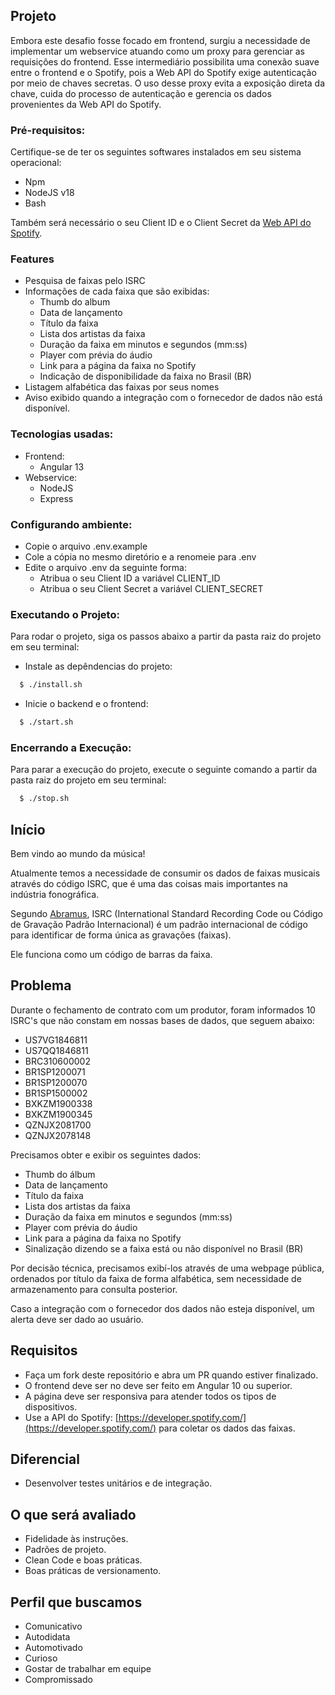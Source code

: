 ## Projeto
Embora este desafio fosse focado em frontend, surgiu a necessidade de implementar um webservice atuando como um proxy para gerenciar as requisições do frontend. Esse intermediário possibilita uma conexão suave entre o frontend e o Spotify, pois a Web API do Spotify exige autenticação por meio de chaves secretas. O uso desse proxy evita a exposição direta da chave, cuida do processo de autenticação e gerencia os dados provenientes da Web API do Spotify.

### Pré-requisitos:
  Certifique-se de ter os seguintes softwares instalados em seu sistema operacional:
  - Npm
  - NodeJS v18
  - Bash

  Também será necessário o seu Client ID e o Client Secret da [Web API do Spotify](https://developer.spotify.com/documentation/web-api).

### Features
  - Pesquisa de faixas pelo ISRC
  - Informações de cada faixa que são exibidas:
    - Thumb do album
    - Data de lançamento
    - Título da faixa
    - Lista dos artistas da faixa
    - Duração da faixa em minutos e segundos (mm:ss)
    - Player com prévia do áudio
    - Link para a página da faixa no Spotify
    - Indicação de disponibilidade da faixa no Brasil (BR)
  - Listagem alfabética das faixas por seus nomes
  - Aviso exibido quando a integração com o fornecedor de dados não está disponível.
### Tecnologias usadas:
  - Frontend:
    - Angular 13
  - Webservice:
    - NodeJS
    - Express

### Configurando ambiente:
  - Copie o arquivo .env.example
  - Cole a cópia no mesmo diretório e a renomeie para .env
  - Edite o arquivo .env da seguinte forma:
    - Atribua o seu Client ID a variável CLIENT_ID
    - Atribua o seu Client Secret a variável CLIENT_SECRET

### Executando o Projeto:
  Para rodar o projeto, siga os passos abaixo a partir da pasta raiz do projeto em seu terminal:
  - Instale as depêndencias do projeto:
  ```sh
    $ ./install.sh
  ```
  - Inicie o backend e o frontend:
  ```sh
    $ ./start.sh
  ```

### Encerrando a Execução:
  Para parar a execução do projeto, execute o seguinte comando a partir da pasta raiz do projeto em seu terminal:
  ```sh
    $ ./stop.sh
  ```

## Início

Bem vindo ao mundo da música!

Atualmente temos a necessidade de consumir os dados de faixas musicais através do código ISRC, que é uma das coisas mais importantes na indústria fonográfica.

Segundo [Abramus](https://www.abramus.org.br/musica/isrc/), ISRC (International Standard Recording Code ou Código de Gravação Padrão Internacional) é um padrão internacional de código para identificar de forma única as gravações (faixas).

Ele funciona como um código de barras da faixa.


## Problema

Durante o fechamento de contrato com um produtor, foram informados 10 ISRC's que não constam em nossas bases de dados, que seguem abaixo:

* US7VG1846811
* US7QQ1846811
* BRC310600002
* BR1SP1200071
* BR1SP1200070
* BR1SP1500002
* BXKZM1900338
* BXKZM1900345
* QZNJX2081700
* QZNJX2078148

Precisamos obter e exibir os seguintes dados:

* Thumb do álbum
* Data de lançamento
* Título da faixa
* Lista dos artistas da faixa
* Duração da faixa em minutos e segundos (mm:ss)
* Player com prévia do áudio
* Link para a página da faixa no Spotify
* Sinalização dizendo se a faixa está ou não disponível no Brasil (BR)

Por decisão técnica, precisamos exibí-los através de uma webpage pública, ordenados por título da faixa de forma alfabética, sem necessidade de armazenamento para consulta posterior.

Caso a integração com o fornecedor dos dados não esteja disponível, um alerta deve ser dado ao usuário.


## Requisitos

* Faça um fork deste repositório e abra um PR quando estiver finalizado.
* O frontend deve ser no  deve ser feito em Angular 10 ou superior.
* A página deve ser responsiva para atender todos os tipos de dispositivos.
* Use a API do Spotify: [https://developer.spotify.com/](https://developer.spotify.com/) para coletar os dados das faixas.


## Diferencial

* Desenvolver testes unitários e de integração.


## O que será avaliado

* Fidelidade às instruções.
* Padrões de projeto.
* Clean Code e boas práticas.
* Boas práticas de versionamento.


## Perfil que buscamos

* Comunicativo
* Autodidata
* Automotivado
* Curioso
* Gostar de trabalhar em equipe
* Compromissado
